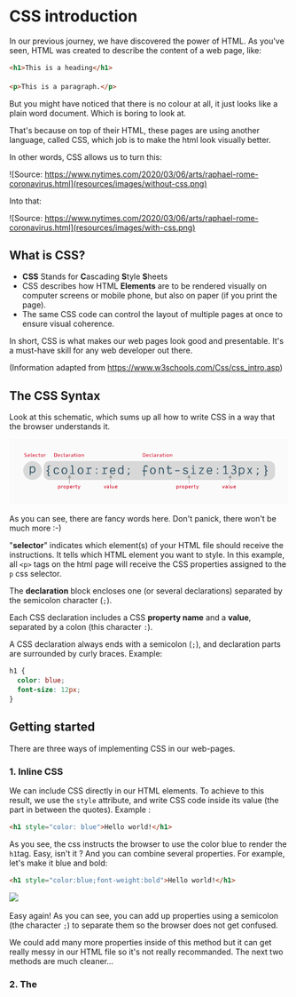 # CSS introduction

In our previous journey, we have discovered the power of HTML. As you've seen, HTML was created to describe the content of a web page, like:

```html
<h1>This is a heading</h1>

<p>This is a paragraph.</p>
```

But you might have noticed that there is no colour at all, it just looks like a plain word document. Which is boring to look at.

That's because on top of their HTML, these pages are using another language, called CSS, which job is to make the html look visually better.

In other words, CSS allows us to turn this:

![Source:  https://www.nytimes.com/2020/03/06/arts/raphael-rome-coronavirus.html](resources/images/without-css.png)

Into that:

![Source:  https://www.nytimes.com/2020/03/06/arts/raphael-rome-coronavirus.html](resources/images/with-css.png)

## What is CSS?

- **CSS** Stands for **C**ascading **S**tyle **S**heets
- CSS describes how HTML **Elements** are to be rendered visually on computer screens or mobile phone, but also on paper (if you print the page).
- The same CSS code can control the layout of multiple pages at once to ensure visual coherence.

In short, CSS is what makes our web pages look good and presentable.
It's a must-have skill for any web developer out there.

(Information adapted from https://www.w3schools.com/Css/css_intro.asp)

## The CSS Syntax

Look at this schematic, which sums up all how to write CSS in a way that the browser understands it.

![](./resources/images/selector.png)

As you can see, there are fancy words here. Don't panick, there won't be much more :-)

"**selector**" indicates which element(s) of your HTML file should receive the instructions. It tells which HTML element you want to style. In this example, all `<p>` tags on the html page will receive the CSS properties assigned to the `p` css selector.

The **declaration** block encloses one (or several declarations) separated by the semicolon character (`;`).

Each CSS declaration includes a CSS **property name** and a **value**, separated by a colon (this character `:`).

A CSS declaration always ends with a semicolon (`;`), and declaration parts are surrounded by curly braces. Example:

```css
h1 {
  color: blue;
  font-size: 12px;
}
```

## Getting started

There are three ways of implementing CSS in our web-pages.

### 1. Inline CSS

We can include CSS directly in our HTML elements. To achieve to this result, we use the `style` attribute, and write CSS code inside its value (the part in between the quotes). Example :

```html
<h1 style="color: blue">Hello world!</h1>
```

As you see, the css instructs the browser to use the color blue to render the `h1`tag. Easy, isn't it ? And you can combine several properties. For example, let's make it blue and bold:

```html
<h1 style="color:blue;font-weight:bold">Hello world!</h1>
```

![](resources/images/output-inline-style.png)

Easy again! As you can see, you can add up properties using a semicolon (the character `;`) to separate them so the browser does not get confused.

We could add many more properties inside of this method but it can get really messy in our HTML file so it's not really recommanded. The next two methods are much cleaner...

### 2. The <style> block

Another way to include CSS is by using the `<style>` tag inside of our `head` section of our HTML page.

```html
<head>
  <meta charset="UTF-8" />
  <meta name="viewport" content="width=device-width, initial-scale=1.0" />
  <meta http-equiv="X-UA-Compatible" content="ie=edge" />
  <title>CSS is awesome! - BeCode</title>

  <style>
    h1 {
      color: blue;
    }
  </style>
</head>
```

We just found a solution to not mix our HTML with our CSS, but our styling is still inside of our HTML file.
Maybe, there is a better way to include our CSS..? Well, yes there is!

### 3. External CSS

Like the name gives it away, we will have some **external** CSS file(s), which we will import inside the `<head>` of our HTML page.

```html
<head>
  <meta charset="UTF-8" />
  <meta name="viewport" content="width=device-width, initial-scale=1.0" />
  <meta http-equiv="X-UA-Compatible" content="ie=edge" />
  <title>The best way! - BeCode</title>

  <link rel="stylesheet" type="text/css" href="resources/css/style.css" />
</head>
```

As you can see, we use a `<link>` tag this time to make a connection with our CSS file.
This link tag will need a few attributes to work, the `rel=" stylesheet"` specifies the relationship between the HTML and CSS file, the browser knows now that we are trying to link a Stylesheet (CSS file).
The `type=" text/CSS"` will tell the browser what kind of resource we are linking. It's not an obligation to use this, but we recommend using it to avoid any problems in the future.
Last but not least, the `href="resources/css/style.css"` is our path that the link will use to find the document.

Having an external CSS file is the most recommended way to do, because it "separates concerns" : the HTML file is for content, the CSS file is for decoration !

#### Here is an example of our folder structure:

![](resources/images/linking02.png)

Inside of our CSS file we have written the following:

```css
h1 {
  color: blue;
}
```

This will give the same output as our result in example 1, the benefit of this is that our CSS is seperated from out HTML **and** we can import this CSS file in multiple pages at once!

## Working with colours

Colours are a big part of how things look. And we, humans, love colour !

There are many millions of colours available in Nature.... Which was quite a challenge to transfer in the digital world of computers. First, there were only a few colours available, using predefined colour names (like "red", "blue", "beige", "chocolate")...

### Named colours

The easiest way to start using colours is... by their keyword names! They are easy to remember for us humans, especially for English speakers, since they are in English.  There are currently 140 colour keywords, including primary and secondary colours (such as `red`, `blue`, or `orange`), shades of gray (from `black` to `white`, including `darkgray` and `lightgrey`), and a variety of other blended colours including `AliceBlue`, `DarkOrchid`, and `rebeccapurple`. The full list is available on W3Schools: https://www.w3schools.com/colors/colors_names.asp

It's nice to know they exist, but you will fastly feel limited by having only 140 colours... So let's rather move on to the next way to express colour values!

### The RGB system

Quickly computers became more powerful and able to manipulate millions of different colours, using a mix of the fundamental 3 colours of the screen: Red, Green and Blue, which is known as the "RGB system".

```css
p {
  color: rgb(255, 0, 0);
}
```

This says "I want the maximum of Red (maximum is 255), no green (0), and no blue (0)... Leading to a full bright red color.

This is exactly the same as

```css
p {
  color: red;
}
```

So if, for example, you really want that specific shade of blue that describes the Scottish sky in Spring, then you need to find its correct translation in the RGB system.

```css
p {
  color: rgb(0, 182, 255);
}
```

### Transparency !

You can also use a fourth value, to set the "alpha", which means "transparency" (or "opacity" if you prefer). Its value goes from 0 (totally transparent, the tag would be invisible) to 1 (fully opaque).
Instead of `RGB` we use `RGBA` to add the transparent layer to our colour.

So let's say you want an orange square with 60% transparency, you would do this:

```css
div {
  width: 100px;
  height: 100px;
  background-color: rgba(255, 221, 0, 0.6);
}
```

### The Hexadecimal system

For your information, there is yet another way to express the colour values, using the Hexadecimal system. In that system, `red` for example is expressed as `#FF0000` , `black`is `#000000`and white : `#FFFFFF`.

Hexadecimal system functions from values going from 0 to 9 and continues to A up to F for a total of 16 values. By using 6 Hexadecimal values, you are able to express 256 millions of colours.

The first 2 digits describe the value of Red, the next 2 the values of Green, and the last two the values of Blue.

Just know that it exists and that you will be able to use it if you want. We will not really dig into that in this training.

## Playing with borders

By default, without styling, each tag is rendered as a rectangle which background and borders are **transparent**. It does not have to stay that way!

Here is a visual representation of that rectangle, called the "box model".

![](resources/images/css-block.png)

This image represents how you can play with `border`, `margin`, `padding` to style any HTML tag!

Okay to explain this a little deeper, let's get our hands dirty!

**Create an HTML file and copy these lines in our body:**

```html
<div class="box1">
  <div class="box2"></div>
</div>
<div class="box3"></div>
```

**Next create an CSS file and copy the following lines inside of this:**

```css
.box1 {
  width: 200px;
  height: 200px;
  border-top: 1px solid red;
  border-right: 1px solid black;
  border-bottom: 2px dotted green;
  border-left: 2px dashed green;
  padding: 100px;
  padding-right: 50px;
  background-color: yellow;

  /*--We will cover this later--*/
  display: inline-block;
  /*----------------------------*/
}

.box2 {
  width: 200px;
  height: 200px;
  background-color: red;
  /*--We will cover this later--*/
  display: inline-block;
  /*----------------------------*/
}

.box3 {
  width: 100px;
  height: 100px;
  background-color: green;
  margin-left: 200px;
  /*--We will cover this later--*/
  display: inline-block;
  /*----------------------------*/
}
```

That sure won't look _exactly_ pretty, but that's not the concern yet.

As you have seen, you can specify each border of the rectangle using 3 parameters: the **thickness** of the line (here, in pixels), the line **type** (`solid`, `dashed`, `dotted`), and its **colour**.

Now while you are at it, try to figure out the difference between `padding` and `margin`.
Play with it's values, we will discuss this in group later on.

### Borders can be used to turn rectangles into a square!

As you learn CSS, you will see that CSS is full of hacks and tricks. One really useful one is that you can turn an image like this:

![Chief Hopper](./resources/images/chiefhopper.jpg)
© image: The Duffer Brothers. Source: https://www.strangerthings.fr

into that:

![Chief Hopper, rounded!](./resources/images/chiefhopper-rounded.jpg)

Here is the one property that makes it possible:

```css
border-radius: 50%;
```

You'll get a chance to experiment with it in the exercises....

## Comments in CSS

Comments are used to explain the code, and may help when you edit the source code at a later date. Comments are **ignored by browsers**.

A CSS comment starts with `/*` and ends with `*/`:

```css
/* This is a single-line comment */
p {
  color: red;
}
```

You can add comments wherever you want in the code:

```css
p {
  color: red; /* Set text color to red */
}
```

Comments can also span multiple lines:

```css
/* This is
a multi-line
comment */

p {
  color: red;
}
```

## Congratulations!

You just discovered the magic of CSS. Now let's put our knowledge to the test by doing a few exercises!
